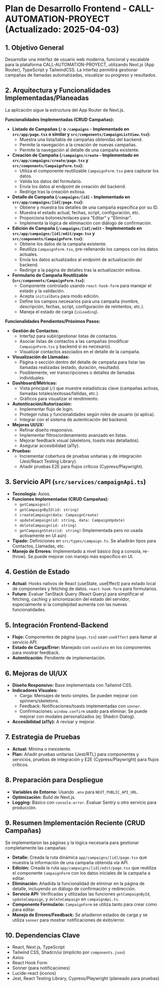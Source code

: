 # Plan de Desarrollo Frontend - CALL-AUTOMATION-PROYECT (Actualizado: 2025-04-03)

## 1. Objetivo General
Desarrollar una interfaz de usuario web moderna, funcional y escalable para la plataforma CALL-AUTOMATION-PROYECT, utilizando Next.js (App Router), TypeScript y TailwindCSS. La interfaz permitirá gestionar campañas de llamadas automatizadas, visualizar su progreso y resultados.

## 2. Arquitectura y Funcionalidades Implementadas/Planeadas

La aplicación sigue la estructura del App Router de Next.js.

**Funcionalidades Implementadas (CRUD Campañas):**

*   **Listado de Campañas (`/` o `/campaigns` - Implementado en `src/app/page.tsx` o similar y `src/components/CampaignListView.tsx`):**
    *   Muestra una lista/tabla de campañas obtenidas del backend.
    *   Permite la navegación a la creación de nuevas campañas.
    *   Permite la navegación al detalle de una campaña existente.
*   **Creación de Campaña (`/campaigns/create` - Implementado en `src/app/campaigns/create/page.tsx` y `src/components/CampaignForm.tsx`):**
    *   Utiliza el componente reutilizable `CampaignForm.tsx` para capturar los datos.
    *   Valida los datos del formulario.
    *   Envía los datos al endpoint de creación del backend.
    *   Redirige tras la creación exitosa.
*   **Detalle de Campaña (`/campaigns/[id]` - Implementado en `src/app/campaigns/[id]/page.tsx`):**
    *   Obtiene y muestra los detalles de una campaña específica por su ID.
    *   Muestra el estado actual, fechas, script, configuración, etc.
    *   Proporciona botones/enlaces para "Editar" y "Eliminar".
    *   Implementa la lógica de eliminación con diálogo de confirmación.
*   **Edición de Campaña (`/campaigns/[id]/edit` - Implementado en `src/app/campaigns/[id]/edit/page.tsx` y `src/components/CampaignForm.tsx`):**
    *   Obtiene los datos de la campaña existente.
    *   Reutiliza `CampaignForm.tsx`, pre-rellenando los campos con los datos actuales.
    *   Envía los datos actualizados al endpoint de actualización del backend.
    *   Redirige a la página de detalles tras la actualización exitosa.
*   **Formulario de Campaña Reutilizable (`src/components/CampaignForm.tsx`):**
    *   Componente controlado usando `react-hook-form` para manejar el estado y la validación.
    *   Acepta `initialData` para modo edición.
    *   Define los campos necesarios para una campaña (nombre, descripción, fechas, script, configuración de reintentos, etc.).
    *   Maneja el estado de carga (`isLoading`).

**Funcionalidades Pendientes/Próximos Pasos:**

*   **Gestión de Contactos:**
    *   Interfaz para subir/gestionar listas de contactos.
    *   Asociar listas de contactos a las campañas (modificar `CampaignForm.tsx` y backend si es necesario).
    *   Visualizar contactos asociados en el detalle de la campaña.
*   **Visualización de Llamadas:**
    *   Página o sección dentro del detalle de campaña para listar las llamadas realizadas (estado, duración, resultado).
    *   Posiblemente, ver transcripciones o detalles de llamadas individuales.
*   **Dashboard/Métricas:**
    *   Vista principal (`/`) que muestre estadísticas clave (campañas activas, llamadas totales/exitosas/fallidas, etc.).
    *   Gráficos para visualizar el rendimiento.
*   **Autenticación/Autorización:**
    *   Implementar flujo de login.
    *   Proteger rutas y funcionalidades según roles de usuario (si aplica).
    *   Integrar con el sistema de autenticación del backend.
*   **Mejoras UI/UX:**
    *   Refinar diseño responsivo.
    *   Implementar filtros/ordenamiento avanzado en listas.
    *   Mejorar feedback visual (skeletons, toasts más detallados).
    *   Asegurar accesibilidad (a11y).
*   **Pruebas:**
    *   Incrementar cobertura de pruebas unitarias y de integración (Jest/React Testing Library).
    *   Añadir pruebas E2E para flujos críticos (Cypress/Playwright).

## 3. Servicio API (`src/services/campaignApi.ts`)
*   **Tecnología:** Axios.
*   **Funciones Implementadas (CRUD Campañas):**
    *   `getCampaigns()`
    *   `getCampaignById(id: string)`
    *   `createCampaign(data: CampaignCreate)`
    *   `updateCampaign(id: string, data: CampaignUpdate)`
    *   `deleteCampaign(id: string)`
    *   `getCampaignStats(id: string)` (Implementada pero no usada activamente en UI aún)
*   **Tipado:** Definiciones en `src/types/campaign.ts`. Se añadirán tipos para Contactos, Llamadas, etc.
*   **Manejo de Errores:** Implementado a nivel básico (log a consola, re-throw). Se puede mejorar con manejo más específico en UI.

## 4. Gestión de Estado
*   **Actual:** Hooks nativos de React (useState, useEffect) para estado local de componentes y fetching de datos. `react-hook-form` para formularios.
*   **Futuro:** Evaluar TanStack Query (React Query) para simplificar el fetching, caching y sincronización del estado del servidor, especialmente si la complejidad aumenta con las nuevas funcionalidades.

## 5. Integración Frontend-Backend
*   **Flujo:** Componentes de página (`page.tsx`) usan `useEffect` para llamar al servicio API.
*   **Estado de Carga/Error:** Manejado con `useState` en los componentes para mostrar feedback.
*   **Autenticación:** Pendiente de implementación.

## 6. Mejoras de UI/UX
*   **Diseño Responsivo:** Base implementada con Tailwind CSS.
*   **Indicadores Visuales:**
    *   Carga: Mensajes de texto simples. Se pueden mejorar con spinners/skeletons.
    *   Feedback: Notificaciones/toasts implementadas con `sonner`.
    *   Confirmaciones: `window.confirm` usado para eliminar. Se puede mejorar con modales personalizados (ej: Shadcn Dialog).
*   **Accesibilidad (a11y):** A revisar y mejorar.

## 7. Estrategia de Pruebas
*   **Actual:** Mínima o inexistente.
*   **Plan:** Añadir pruebas unitarias (Jest/RTL) para componentes y servicios, pruebas de integración y E2E (Cypress/Playwright) para flujos críticos.

## 8. Preparación para Despliegue
*   **Variables de Entorno:** Usando `.env` para `NEXT_PUBLIC_API_URL`.
*   **Optimización:** Build de Next.js.
*   **Logging:** Básico con `console.error`. Evaluar Sentry u otro servicio para producción.

## 9. Resumen Implementación Reciente (CRUD Campañas)
Se implementaron las páginas y la lógica necesaria para gestionar completamente las campañas:
- **Detalle:** Creada la ruta dinámica `app/campaigns/[id]/page.tsx` que muestra la información de una campaña obtenida vía API.
- **Edición:** Creada la ruta `app/campaigns/[id]/edit/page.tsx` que reutiliza el componente `CampaignForm` con los datos iniciales de la campaña a editar.
- **Eliminación:** Añadida la funcionalidad de eliminar en la página de detalle, incluyendo un diálogo de confirmación y redirección.
- **Servicio API:** Verificadas y utilizadas las funciones `getCampaignById`, `updateCampaign`, y `deleteCampaign` en `campaignApi.ts`.
- **Componente Formulario:** `CampaignForm` se utiliza tanto para crear como para editar.
- **Manejo de Errores/Feedback:** Se añadieron estados de carga y se utiliza `sonner` para mostrar notificaciones de éxito/error.

## 10. Dependencias Clave
- React, Next.js, TypeScript
- Tailwind CSS, Shadcn/ui (implícito por `components.json`)
- Axios
- React Hook Form
- Sonner (para notificaciones)
- Lucide-react (iconos)
- Jest, React Testing Library, Cypress/Playwright (planeado para pruebas)
